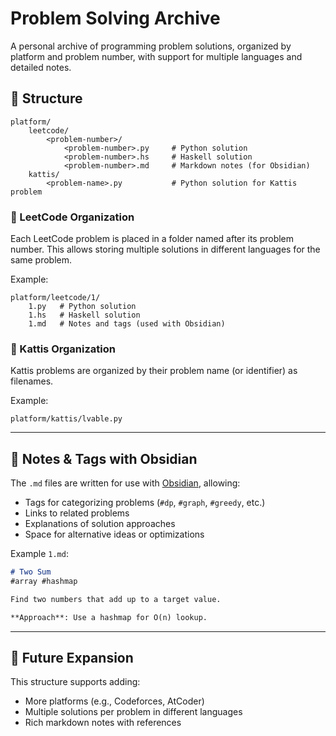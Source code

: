 # Problem Solving Archive

A personal archive of programming problem solutions, organized by platform and problem number, with support for multiple languages and detailed notes.

## 📂 Structure

```
platform/
    leetcode/
        <problem-number>/
            <problem-number>.py     # Python solution
            <problem-number>.hs     # Haskell solution
            <problem-number>.md     # Markdown notes (for Obsidian)
    kattis/
        <problem-name>.py           # Python solution for Kattis problem
```

### 🔹 LeetCode Organization
Each LeetCode problem is placed in a folder named after its problem number.
This allows storing multiple solutions in different languages for the same problem.

Example:
```
platform/leetcode/1/
    1.py   # Python solution
    1.hs   # Haskell solution
    1.md   # Notes and tags (used with Obsidian)
```

### 🔹 Kattis Organization
Kattis problems are organized by their problem name (or identifier) as filenames.

Example:
```
platform/kattis/lvable.py
```

---

## 📝 Notes & Tags with Obsidian
The `.md` files are written for use with [Obsidian](https://obsidian.md/), allowing:
- Tags for categorizing problems (`#dp`, `#graph`, `#greedy`, etc.)
- Links to related problems
- Explanations of solution approaches
- Space for alternative ideas or optimizations

Example `1.md`:
```markdown
# Two Sum
#array #hashmap

Find two numbers that add up to a target value.

**Approach**: Use a hashmap for O(n) lookup.
```

---

## 🚀 Future Expansion
This structure supports adding:
- More platforms (e.g., Codeforces, AtCoder)
- Multiple solutions per problem in different languages
- Rich markdown notes with references
